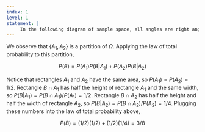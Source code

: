 ```yaml
---
index: 1
level: 1
statement: |
     In the following diagram of sample space, all angles are right angles, and the probability of each event is proportional to its area. Use the law of total probability to compute the value of $P(B)$: ![Area Diagram](/practice_problems/docs/assets/squares.jpg)
---
```

We observe that $\{A_1,A_2\}$ is a partition of  $\Omega$. Applying the law of total probability to this partition, 

$$P(B) = P(A_1)P(B|A_1) + P(A_2)P(B|A_2)$$

Notice that rectangles $A_1$ and $A_2$ have the same area, so $P(A_1) = P(A_2) = 1/2$. Rectangle $B \cap A_1$ has half the height of rectangle $A_1$ and the same width, so $P(B|A_1) = P(B \cap A_1) / P(A_1) = 1/2$. Rectangle $B \cap A_2$ has half the height and half the width of rectangle $A_2$, so $P(B|A_2) = P(B \cap A_2) / P(A_2) = 1/4$. Plugging these numbers into the law of total probability above, 

$$P(B) = (1/2)(1/2) + (1/2)(1/4) = 3/8$$
